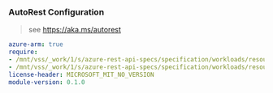 ### AutoRest Configuration

> see https://aka.ms/autorest

``` yaml
azure-arm: true
require:
- /mnt/vss/_work/1/s/azure-rest-api-specs/specification/workloads/resource-manager/Microsoft.Workloads/connectors/readme.md
- /mnt/vss/_work/1/s/azure-rest-api-specs/specification/workloads/resource-manager/Microsoft.Workloads/connectors/readme.go.md
license-header: MICROSOFT_MIT_NO_VERSION
module-version: 0.1.0

```